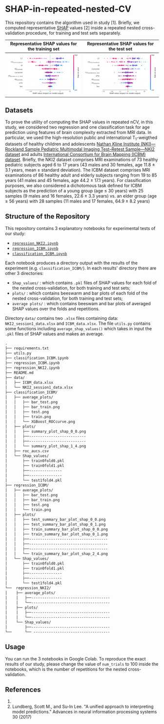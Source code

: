 # SHAP-in-repeated-nested-CV


This repository contains the algorithm used in study [1].
Briefly, we computed representative [SHAP](https://shap.readthedocs.io/en/latest/index.html) values [2] inside a repeated nested cross-validation procedure, for training and test sets separately.


| Representative SHAP values for the training set | Representative SHAP values for the test set |
|:----------------:|:--------------------:|
|<img src="https://github.com/Imaging-AI-for-Health-virtual-lab/SHAP-in-repeated-nested-CV/blob/main/regression_ICBM/average_plots/train.png" alt="drawing" width="400"/>| <img src="https://github.com/Imaging-AI-for-Health-virtual-lab/SHAP-in-repeated-nested-CV/blob/main/regression_ICBM/average_plots/test.png" alt="drawing" width="400"/>| 
 


## Datasets

To prove the utility of computing the SHAP values in repeated nCV, in this study, we considered two regression and one classification task for age prediction using features of brain complexity extracted from MRI data. In particular, we used the high-resolution public and international T$_1$-weigthed datasets of healthy children and adolescents [Nathan Kline Institute (NKI)—Rockland Sample Pediatric Multimodal Imaging Test–Retest Sample—NKI2 dataset](https://fcon_1000.projects.nitrc.org/indi/CoRR/html/nki_2.html) and adults [International Consortium for Brain Mapping (ICBM) dataset]( https://fcon_1000.projects.nitrc.org/fcpClassic/FcpTable.html). Briefly, the NKI2 dataset comprises MRI examinations of 73 healthy pediatric subjects aged 6 to 17 years (43 males and 30 females, age 11.8 ± 3.1 years, mean ± standard deviation). The ICBM dataset comprises MRI examinations of 86 healthy adult and elderly subjects ranging from 19 to 85 years (41 males and 45 females, age 44.2 ± 17.1 years). For classification purposes, we also considered a dichotomous task defined for ICBM subjects as the prediction of a young group (age $\leq$ 30 years) with 25 samples (9 males and 16 females, 22.6 ± 3.3 years) vs. an elder group (age $\geq$ 56 years) with 28 samples (11 males and 17 females, 64.9 ± 8.2 years)


## Structure of the Repository
This repository contains 3 explanatory notebooks for experimental tests of our study:
- [`regression_NKI2.ipynb`](https://github.com/Imaging-AI-for-Health-virtual-lab/SHAP-in-repeated-nested-CV/blob/main/regression_NKI2.ipynb)
- [`regression_ICBM.ipynb`](https://github.com/Imaging-AI-for-Health-virtual-lab/SHAP-in-repeated-nested-CV/blob/main/regression_ICBM.ipynb)
- [`classification_ICBM.ipynb`](https://github.com/Imaging-AI-for-Health-virtual-lab/SHAP-in-repeated-nested-CV/blob/main/classification_ICBM.ipynb)



Each notebook produces a directory output with the results of the experiment (e.g. `classification_ICBM/`). In each results' directory there are other 3 directories:
- `Shap_values/` : which contains `.pkl` files of SHAP values for each fold of the nested cross-validation, for both training and test sets;
-   `plots/` : which contains beeswarm and bar plots of each fold of the nested cross-validation, for both training and test sets;
- `average plots/` : which contains beeswam and bar plots of averaged SHAP values over the folds and repetitions.

Directory `data/` contains two `.xlsx` files containing data: `NKI2_session1_data.xlsx` and `ICBM_data.xlsx`.
The file `utils.py` contains some functions including `average_shap_values()` which takes in input the `.pkl` files of SHAP values and makes an average.


```
.
├── requirements.txt
├── utils.py
├── classification_ICBM.ipynb
├── regression_ICBM.ipynb
├── regression_NKI2.ipynb
├── README.md
├── data/
│   ├── ICBM_data.xlsx
│   └── NKI2_session1_data.xlsx
├── classification_ICBM/
│   ├── average_plots/
│   │   ├── bar_test.png
│   │   ├── bar_train.png
│   │   ├── test.png
│   │   ├── train.png
│   │   └── XGBoost_ROCcurve.png
│   ├── plots/
│   │   ├── summary_plot_shap_0_0.png
│   │   ├──--------------------------
│   │   ├──--------------------------
│   │   └── summary_plot_shap_1_4.png
│   ├── roc_aucs.csv
│   └── Shap_values/
│       ├── train0fold0.pkl
│       ├── train0fold1.pkl
│       ├──---------------
│       ├──---------------
│       └── test1fold4.pkl
├── regression_ICBM/
│   ├── average_plots/
│   │   ├── bar_test.png
│   │   ├── bar_train.png
│   │   ├── test.png
│   │   └── train.png
│   ├── plots/
│   │   ├── test_summary_bar_plot_shap_0_0.png
│   │   ├── test_summary_bar_plot_shap_0_1.png
│   │   ├── train_summary_bar_plot_shap_0_0.png
│   │   ├── train_summary_bar_plot_shap_0_1.png
│   │   ├──------------------------------------
│   │   ├──------------------------------------
│   │   ├──------------------------------------
│   │   └── train_summary_bar_plot_shap_2_4.png
│   └── Shap_values/
│       ├── train0fold0.pkl
│       ├── train0fold1.pkl
│       ├──---------------
│       ├──---------------
│       └── test1fold4.pkl
└──  regression_NKI2/
│    ├── average_plots/
│    │   ├──------------------------------------
│    │   └──------------------------------------
│    ├── plots/
│    │   ├──------------------------------------
│    │   └──------------------------------------
│    └── Shap_values/
│        ├──------------------------------------
└──      └── -----------------------------------
```

## Usage
You can run the 3 notebooks in Google Colab. To reproduce the exact results of our study, please change the value of `num_trials` to 100 inside the notebooks, which is the number of repetitions for the nested cross-validation.

## References
1. 
2. Lundberg, Scott M., and Su-In Lee. "A unified approach to interpreting model predictions." Advances in neural information processing systems 30 (2017)
